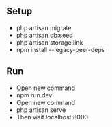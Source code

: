 ## Setup

- php artisan migrate
- php artisan db:seed
- php artisan storage:link
- npm install --legacy-peer-deps

## Run

- Open new command
- npm run dev
- Open new command
- php artisan serve
- Then visit localhost:8000
